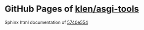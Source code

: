 GitHub Pages of [klen/asgi-tools](https://github.com/klen/asgi-tools.git)
===
Sphinx html documentation of [5740e554](https://github.com/klen/asgi-tools/tree/5740e554ed59a8867b0cbbf6a766dc1278f4ad53)
